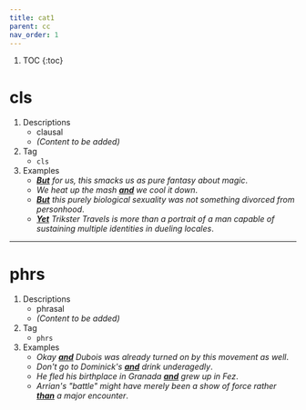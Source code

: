 ```yaml
---
title: cat1
parent: cc
nav_order: 1
---
```

1. TOC
{:toc}

# cls

1. Descriptions
    - clausal
    - *(Content to be added)*
2. Tag
    - `cls`
3. Examples
    - *<ins>**But**</ins> for us, this smacks us as pure fantasy about magic*. 
    - *We heat up the mash <ins>**and**</ins> we cool it down*. 
    - *<ins>**But**</ins> this purely biological sexuality was not something divorced from personhood*.
    - *<ins>**Yet**</ins> Trikster Travels is more than a portrait of a man capable of sustaining multiple identities in dueling locales*.

---

# phrs

1. Descriptions
    - phrasal
    - *(Content to be added)*
2. Tag
    - `phrs`
3. Examples
    - *Okay <ins>**and**</ins> Dubois was already turned on by this movement as well*. 
    - *Don't go to Dominick's <ins>**and**</ins> drink underagedly*. 
    - *He fled his birthplace in Granada <ins>**and**</ins> grew up in Fez*.
    - *Arrian's "battle" might have merely been a show of force rather <ins>**than**</ins> a major encounter*.

